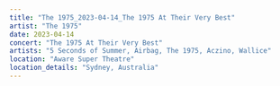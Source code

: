 ```yaml
---
title: "The 1975_2023-04-14_The 1975 At Their Very Best"
artist: "The 1975"
date: 2023-04-14
concert: "The 1975 At Their Very Best"
artists: "5 Seconds of Summer, Airbag, The 1975, Aczino, Wallice"
location: "Aware Super Theatre"
location_details: "Sydney, Australia"
---
```

